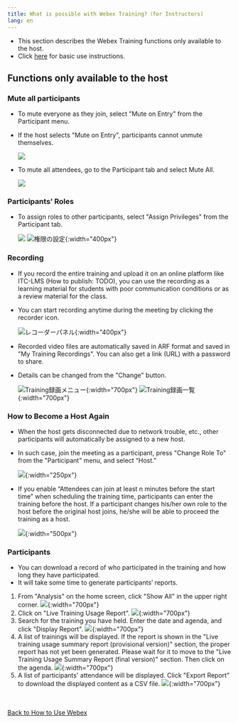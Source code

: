 ```yaml
---
title: What is possible with Webex Training?（for Instructors)
lang: en
---
```


* This section describes the Webex Training functions only available to the host.	
* Click <a href="do_training" target="_blank">here</a> for basic use instructions.

## Functions only available to the host

### Mute all participants

* To mute everyone as they join, select "Mute on Entry" from the Participant menu.
* If the host selects "Mute on Entry", participants cannot unmute themselves.

	![](img/webex_training_mute_on_join.png)	

* To mute all attendees, go to the Participant tab and select Mute All.

	![](img/webex_training_all_mute.png)

### Participants’ Roles

* To assign roles to other participants, select "Assign Privileges" from the Participant tab.

	![](img/webex_training_participants_privileges.png)
	![権限の設定](img/webex_training_privileges.png){:width="400px"}

### Recording

* If you record the entire training and upload it on an online platform like ITC-LMS (How to publish: TODO), you can use the recording as a learning material for students with poor communication conditions or as a review material for the class.
* You can start recording anytime during the meeting by clicking the recorder icon.

	![レコーダーパネル](img/webex_training_recorder.png){:width="400px"}

* Recorded video files are automatically saved in ARF format and saved in "My Training Recordings". You can also get a link (URL) with a password to share.
* Details can be changed from the "Change" button.

	![Training録画メニュー](img/webex_training_record_1.png){:width="700px"}
	![Training録画一覧](img/webex_training_record_2.png){:width="700px"}

### How to Become a Host Again

* When the host gets disconnected due to network trouble, etc., other participants will automatically be assigned to a new host.
* In such case, join the meeting as a participant, press "Change Role To" from the "Participant" menu, and select “Host.”

	![](img/webex_training_regain_host.png){:width="250px"}

* If you enable “Attendees can join at least n minutes before the start time” when scheduling the training time, participants can enter the training before the host. If a participant changes his/her own role to the host before the original host joins, he/she will be able to proceed the training as a host.

	![](img/webex_training_join_before_host.png){:width="500px"}

### Participants

* You can download a record of who participated in the training and how long they have participated.
* It will take some time to generate participants’ reports.

1. From "Analysis" on the home screen, click "Show All" in the upper right corner.
![](img/webex_participants_list_1.png){:width="700px"}
1. Click on "Live Training Usage Report".
![](img/webex_training_participants_list_1.png){:width="700px"}
1. Search for the training you have held. Enter the date and agenda, and click "Display Report".
![](img/webex_training_participants_list_2.png){:width="700px"}
1. A list of trainings will be displayed. If the report is shown in the "Live training usage summary report (provisional version)" section, the proper report has not yet been generated. Please wait for it to move to the "Live Training Usage Summary Report (final version)" section. Then click on the agenda.
![](img/webex_training_participants_list_3.png){:width="700px"}
1. A list of participants' attendance will be displayed. Click "Export Report" to download the displayed content as a CSV file.
![](img/webex_training_participants_list_4.png){:width="700px"}



<br>
<br>
<a href="index" target="_blank">Back to How to Use Webex</a>



